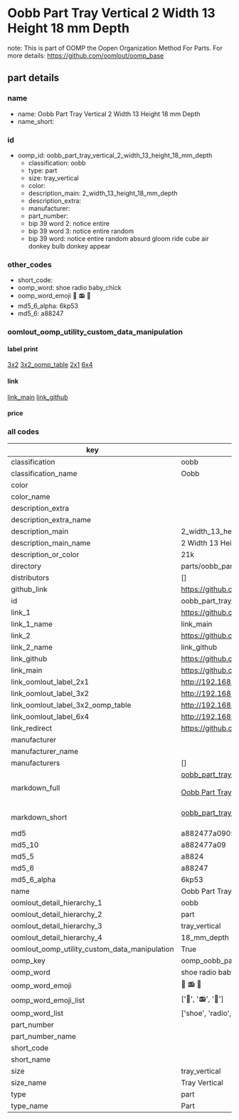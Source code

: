 # Oobb Part Tray Vertical 2 Width 13 Height 18 mm Depth  

note: This is part of OOMP the Oopen Organization Method For Parts. For more details: https://github.com/oomlout/oomp_base

##  part details
  







### name
* name: Oobb Part Tray Vertical 2 Width 13 Height 18 mm Depth
* name_short: 
### id
* oomp_id: oobb_part_tray_vertical_2_width_13_height_18_mm_depth
  * classification: oobb
  * type: part
  * size: tray_vertical
  * color: 
  * description_main: 2_width_13_height_18_mm_depth
  * description_extra: 
  * manufacturer: 
  * part_number: 
  * bip 39 word 2: notice entire
  * bip 39 word 3: notice entire random
  * bip 39 word: notice entire random absurd gloom ride cube air donkey bulb donkey appear

### other_codes
* short_code: 
* oomp_word: shoe radio baby_chick
* oomp_word_emoji :shoe: :radio: :baby_chick:
* md5_6_alpha: 6kp53
* md5_6: a88247






### oomlout_oomp_utility_custom_data_manipulation
#### label print
[3x2](http://192.168.1.245:1112/?label=oomp%206kp53)
[3x2_oomp_table](http://192.168.1.108:1112/?label=oomp%206kp53)
[2x1](http://192.168.1.242:1112/?label=oomp%206kp53)
[6x4](http://192.168.1.55:1112/?label=oomp%206kp53)    

#### link

[link_main](https://github.com/oomlout/oomlout_oomp_version_1_messy/tree/main/parts/oobb_part_tray_vertical_2_width_13_height_18_mm_depth) [link_github](https://github.com/oomlout/oomlout_oomp_version_1_messy/tree/main/parts/oobb_part_tray_vertical_2_width_13_height_18_mm_depth)                             

#### price







### all codes 
| key | value |  
| --- | --- |  
| classification | oobb |  
| classification_name | Oobb |  
| color |  |  
| color_name |  |  
| description_extra |  |  
| description_extra_name |  |  
| description_main | 2_width_13_height_18_mm_depth |  
| description_main_name | 2 Width 13 Height 18 mm Depth |  
| description_or_color | 21k |  
| directory | parts/oobb_part_tray_vertical_2_width_13_height_18_mm_depth |  
| distributors | [] |  
| github_link | https://github.com/oomlout/oomlout_oomp_part_src/tree/main/parts/oobb_part_tray_vertical_2_width_13_height_18_mm_depth |  
| id | oobb_part_tray_vertical_2_width_13_height_18_mm_depth |  
| link_1 | https://github.com/oomlout/oomlout_oomp_version_1_messy/tree/main/parts/oobb_part_tray_vertical_2_width_13_height_18_mm_depth |  
| link_1_name | link_main |  
| link_2 | https://github.com/oomlout/oomlout_oomp_version_1_messy/tree/main/parts/oobb_part_tray_vertical_2_width_13_height_18_mm_depth |  
| link_2_name | link_github |  
| link_github | https://github.com/oomlout/oomlout_oomp_version_1_messy/tree/main/parts/oobb_part_tray_vertical_2_width_13_height_18_mm_depth |  
| link_main | https://github.com/oomlout/oomlout_oomp_version_1_messy/tree/main/parts/oobb_part_tray_vertical_2_width_13_height_18_mm_depth |  
| link_oomlout_label_2x1 | http://192.168.1.242:1112/?label=oomp%206kp53 |  
| link_oomlout_label_3x2 | http://192.168.1.245:1112/?label=oomp%206kp53 |  
| link_oomlout_label_3x2_oomp_table | http://192.168.1.108:1112/?label=oomp%206kp53 |  
| link_oomlout_label_6x4 | http://192.168.1.55:1112/?label=oomp%206kp53 |  
| link_redirect | https://github.com/oomlout/oomlout_oomp_version_1_messy/tree/main/parts/oobb_part_tray_vertical_2_width_13_height_18_mm_depth |  
| manufacturer |  |  
| manufacturer_name |  |  
| manufacturers | [] |  
| markdown_full | [oobb_part_tray_vertical_2_width_13_height_18_mm_depth](none)<br>[](none)<br>[Oobb Part Tray Vertical 2 Width 13 Height 18 Mm Depth](none)<br><br> |  
| markdown_short | [oobb_part_tray_vertical_2_width_13_height_18_mm_depth](none)<br><br> |  
| md5 | a882477a090566aee5b1b0116352e4b7 |  
| md5_10 | a882477a09 |  
| md5_5 | a8824 |  
| md5_6 | a88247 |  
| md5_6_alpha | 6kp53 |  
| name | Oobb Part Tray Vertical 2 Width 13 Height 18 mm Depth |  
| oomlout_detail_hierarchy_1 | oobb |  
| oomlout_detail_hierarchy_2 | part |  
| oomlout_detail_hierarchy_3 | tray_vertical |  
| oomlout_detail_hierarchy_4 | 18_mm_depth |  
| oomlout_oomp_utility_custom_data_manipulation | True |  
| oomp_key | oomp_oobb_part_tray_vertical_2_width_13_height_18_mm_depth |  
| oomp_word | shoe radio baby_chick |  
| oomp_word_emoji | :shoe: :radio: :baby_chick: |  
| oomp_word_emoji_list | [':shoe:', ':radio:', ':baby_chick:'] |  
| oomp_word_list | ['shoe', 'radio', 'baby_chick'] |  
| part_number |  |  
| part_number_name |  |  
| short_code |  |  
| short_name |  |  
| size | tray_vertical |  
| size_name | Tray Vertical |  
| type | part |  
| type_name | Part |  
